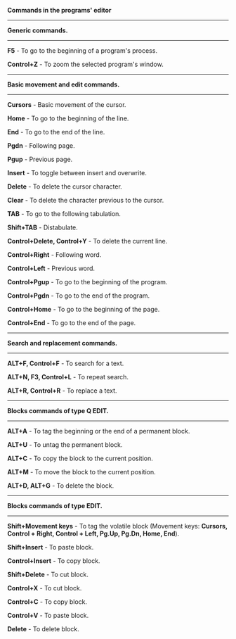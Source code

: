 **Commands in the programs' editor**

---------------------------------------


**Generic commands.**

---------------------------------------


**F5**        - To go to the beginning of a program's process.

**Control+Z** - To zoom the selected program's window.


---------------------------------------


**Basic movement and edit commands.**

---------------------------------------


**Cursors**                   - Basic movement of the cursor.

**Home**                      - To go to the beginning of the line.

**End**                       - To go to the end of the line.

**Pgdn**                     - Following page.

**Pgup**                     - Previous page.

**Insert**                    - To toggle between insert and overwrite.

**Delete**                    - To delete the cursor character.

**Clear**                     - To delete the character previous to the cursor.

**TAB**                       - To go to the following tabulation.

**Shift+TAB**                 - Distabulate.

**Control+Delete, Control+Y** - To delete the current line.

**Control+Right**             - Following word.

**Control+Left**              - Previous word.

**Control+Pgup**             - To go to the beginning of the program.

**Control+Pgdn**             - To go to the end of the program.

**Control+Home**              - To go to the beginning of the page.

**Control+End**               - To go to the end of the page.


---------------------------------------


**Search and replacement commands.**

---------------------------------------


**ALT+F, Control+F**     - To search for a text.

**ALT+N, F3, Control+L** - To repeat search.

**ALT+R, Control+R**     - To replace a text.


---------------------------------------


**Blocks commands of type Q EDIT.**

---------------------------------------


**ALT+A**        - To tag the beginning or the end of a permanent block.

**ALT+U**        - To untag the permanent block.

**ALT+C**        - To copy the block to the current position.

**ALT+M**        - To move the block to the current position.

**ALT+D, ALT+G** - To delete the block.


---------------------------------------


**Blocks commands of type EDIT.**

---------------------------------------


**Shift+Movement keys**    - To tag the volatile block (Movement keys:
**Cursors, Control + Right, Control + Left, Pg.Up, Pg.Dn, Home, End**).


**Shift+Insert**      - To paste block.

**Control+Insert**    - To copy block.

**Shift+Delete**      - To cut block.


**Control+X**         - To cut block.

**Control+C**         - To copy block.

**Control+V**         - To paste block.


**Delete**            - To delete block.


